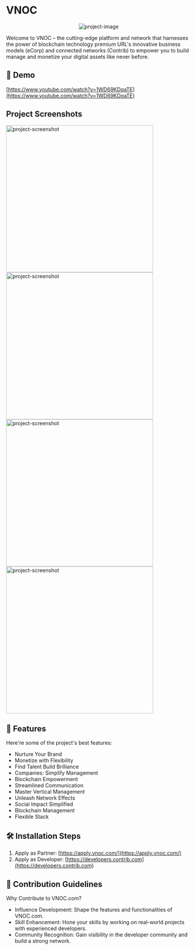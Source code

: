 # VNOC

<div align="center">
  <img src="https://www.vnoc.com/_next/image?url=%2Fimages%2Fhero%2Fvnoc-dboard1.png&w=1920&q=75" alt="project-image"/>
</div>

Welcome to VNOC – the cutting-edge platform and network that harnesses the power of blockchain technology premium URL's innovative business models (eCorp) and connected networks (Contrib) to empower you to build manage and monetize your digital assets like never before.

## 🚀 Demo

[https://www.youtube.com/watch?v=1WD69KDqaTE](https://www.youtube.com/watch?v=1WD69KDqaTE)

## Project Screenshots

<img src="https://www.vnoc.com/_next/image?url=%2Fimages%2Fhero%2Fvnboard_image3.png&w=1920&q=75" alt="project-screenshot" width="400" height="400"/>

<img src="https://www.vnoc.com/_next/image?url=%2Fimages%2Fhero%2Fvnboard_image4.png&w=1920&q=75" alt="project-screenshot" width="400" height="400"/>

<img src="https://www.vnoc.com/_next/image?url=%2Fimages%2Fhero%2Fvnboard_image6.png&w=1920&q=75" alt="project-screenshot" width="400" height="400"/>

<img src="https://www.vnoc.com/_next/image?url=%2Fimages%2Fhero%2Fvnboard_image8.png&w=1920&q=75" alt="project-screenshot" width="400" height="400"/>

## 🧐 Features

Here're some of the project's best features:

- Nurture Your Brand
- Monetize with Flexibility
- Find Talent Build Brilliance
- Companies: Simplify Management
- Blockchain Empowerment
- Streamlined Communication
- Master Vertical Management
- Unleash Network Effects
- Social Impact Simplified
- Blockchain Management
- Flexible Stack

## 🛠️ Installation Steps

1. Apply as Partner: [https://apply.vnoc.com/](https://apply.vnoc.com/)
2. Apply as Developer: [https://developers.contrib.com](https://developers.contrib.com)

## 🍰 Contribution Guidelines

Why Contribute to VNOC.com?

- Influence Development: Shape the features and functionalities of VNOC.com.
- Skill Enhancement: Hone your skills by working on real-world projects with experienced developers.
- Community Recognition: Gain visibility in the developer community and build a strong network.
